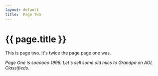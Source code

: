```yaml
---
layout: default
title:  Page Two
---
```


# {{ page.title }}


This is page two. It's twice the page page one was.

_Page One is soooooo 1998. Let's sell some old mics to Grandpa on AOL Classifieds._

